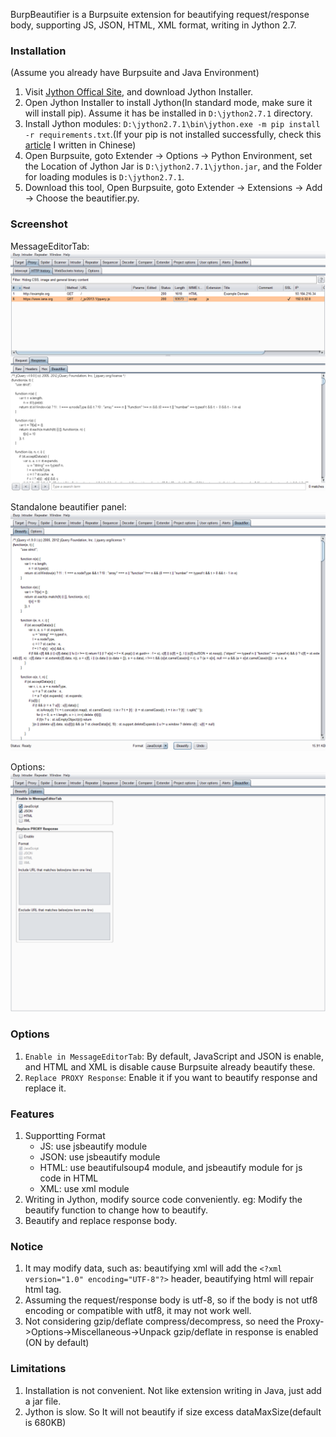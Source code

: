 BurpBeautifier is a Burpsuite extension for beautifying request/response body, supporting JS, JSON, HTML, XML format, writing in Jython 2.7.


### Installation
(Assume you already have Burpsuite and Java Environment)
1. Visit [Jython Offical Site](https://www.jython.org/download), and download Jython Installer.
2. Open Jython Installer to install Jython(In standard mode, make sure it will install pip). Assume it has be installed in `D:\jython2.7.1` directory.
3. Install Jython modules: `D:\jython2.7.1\bin\jython.exe -m pip install -r requirements.txt`.(If your pip is not installed successfully, check this [article](https://www.jianshu.com/p/527aa4385ea1) I written in Chinese)
4. Open Burpsuite, goto Extender -> Options -> Python Environment, set the Location of Jython Jar is `D:\jython2.7.1\jython.jar`, and the Folder for loading modules is `D:\jython2.7.1`.
5. Download this tool, Open Burpsuite, goto Extender -> Extensions -> Add -> Choose the beautifier.py.

### Screenshot
MessageEditorTab:
![messageEditorTab](imgs/messageEditorTab.png)

Standalone beautifier panel:
![beautifierTab](imgs/beautifierTab.png)

Options:
![options](imgs/options.png)

### Options
1. `Enable in MessageEditorTab`: By default, JavaScript and JSON is enable, and HTML and XML is disable cause Burpsuite already beautify these.
2. `Replace PROXY Response`: Enable it if you want to beautify response and replace it.



### Features
1. Supportting Format
   - JS: use jsbeautify module
   - JSON: use jsbeautify module
   - HTML: use beautifulsoup4 module, and jsbeautify module for js code in HTML
   - XML: use xml module
2. Writing in Jython, modify source code conveniently. eg: Modify the beautify function to change how to beautify.
3. Beautify and replace response body.

### Notice
1. It may modify data, such as: beautifying xml will add the `<?xml version="1.0" encoding="UTF-8"?>` header, beautifying html will repair html tag.
2. Assuming the request/response body is utf-8, so if the body is not utf8 encoding or compatible with utf8, it may not work well.
3. Not considering gzip/deflate compress/decompress, so need the Proxy->Options->Miscellaneous->Unpack gzip/deflate in response is enabled (ON by default)

### Limitations
1. Installation is not convenient. Not like extension writing in Java, just add a jar file.
2. Jython is slow. So It will not beautify if size excess dataMaxSize(default is 680KB)